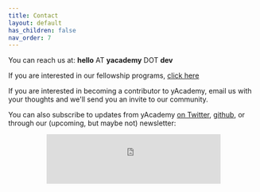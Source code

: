 ```yaml
---
title: Contact
layout: default
has_children: false
nav_order: 7
---
```


You can reach us at: **hello** AT **yacademy** DOT **dev**

If you are interested in our fellowship programs, [click here](/fellowships)

If you are interested in becoming a contributor to yAcademy, email us with your thoughts and we'll send you an invite to our community.

You can also subscribe to updates from yAcademy [on Twitter](https://twitter.com/yAcademyDAO), [github](https://github.com/YAcademy-Residents), or through our (upcoming, but maybe not) newsletter:

<center><iframe src="https://yacademy.substack.com/embed" width="350" height ="100" style="border:0px solid #EEE; background:white;" frameborder="0" scrolling="no"></iframe></center>
